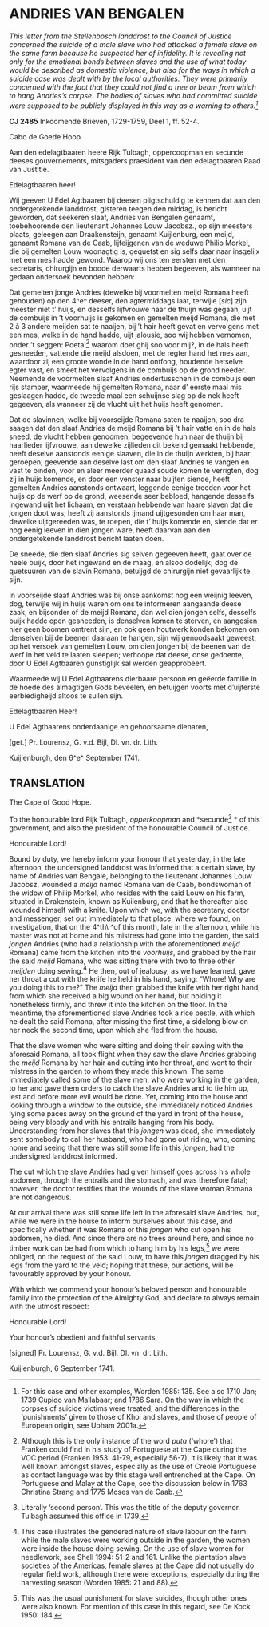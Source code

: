 # ANDRIES VAN BENGALEN

*This letter from the Stellenbosch landdrost to the Council of Justice concerned the suicide of a male slave who had attacked a female slave on the same farm because he suspected her of infidelity. It is revealing not only for the emotional bonds between slaves and the use of what today would be described as domestic violence, but also for the ways in which a suicide case was dealt with by the local authorities. They were primarily concerned with the fact that they could not find a tree or beam from which to hang Andries’s corpse. The bodies of slaves who had committed suicide were supposed to be publicly displayed in this way as a warning to others.[^1]*

**CJ 2485** Inkoomende Brieven, 1729-1759, Deel 1, ff. 52-4.

Cabo de Goede Hoop.

Aan den edelagtbaaren heere Rijk Tulbagh, oppercoopman en secunde deeses gouvernements, mitsgaders praesident van den edelagtbaaren Raad van Justitie.

Edelagtbaaren heer!

Wij geeven U Edel Agtbaaren bij deesen pligtschuldig te kennen dat aan den ondergetekende landdrost, gisteren teegen den middag, is bericht geworden, dat seekeren slaaf, Andries van Bengalen genaamt, toebehoorende den lieutenant Johannes Louw Jacobsz., op sijn meesters plaats, geleegen aan Draakensteijn, genaamt Kuijlenburg, een meijd, genaamt Romana van de Caab, lijfeijgenen van de weduwe Philip Morkel, die bij gemelten Louw woonagtig is, gequetst en sig selfs daar naar insgelijx met een mes hadde gewond. Waarop wij ons ten eersten met den secretaris, chirurgijn en boode derwaarts hebben begeeven, als wanneer na gedaan ondersoek bevonden hebben:

Dat gemelten jonge Andries (dewelke bij voormelten meijd Romana heeft gehouden) op den 4^e^ deeser, den agtermiddags laat, terwijle \[*sic*\] zijn meester niet t’ huijs, en desselfs lijfvrouwe naar de thuijn was gegaan, uijt de combuijs in ’t voorhuijs is gekomen en gemelten meijd Romana, die met 2 à 3 andere meijden sat te naaijen, bij ’t hair heeft gevat en vervolgens met een mes, welke in de hand hadde, uijt jalousie, soo wij hebben vernomen, onder ’t seggen: Poeta![^2] waarom doet ghij soo voor mij?, in de hals heeft gesneeden, vattende die meijd alsdoen, met de regter hand het mes aan, waardoor zij een groote wonde in de hand ontfong, houdende hetselve egter vast, en smeet het vervolgens in de combuijs op de grond needer. Neemende de voormelten slaaf Andries ondertusschen in de combuijs een rijs stamper, waarmeede hij gemelten Romana, naar d’ eerste maal mis geslaagen hadde, de tweede maal een schuijnse slag op de nek heeft gegeeven, als wanneer zij de vlucht uijt het huijs heeft genomen.

Dat de slavinnen, welke bij voorseijde Romana saten te naaijen, soo dra saagen dat den slaaf Andries de meijd Romana bij ’t hair vatte en in de hals sneed, de vlucht hebben genoomen, begeevende hun naar de thuijn bij haarlieder lijfvrouwe, aan dewelke zijlieden dit bekend gemaakt hebbende, heeft deselve aanstonds eenige slaaven, die in de thuijn werkten, bij haar geroepen, geevende aan deselve last om den slaaf Andries te vangen en vast te binden, voor en aleer meerder quaad soude komen te verrigten, dog zij in huijs komende, en door een venster naar buijten siende, heeft gemelten Andries aanstonds ontwaart, leggende eenige treeden voor het huijs op de werf op de grond, weesende seer bebloed, hangende desselfs ingewand uijt het lichaam, en verstaan hebbende van haare slaven dat die jongen doot was, heeft zij aanstonds ijmand uijtgesonden om haar man, dewelke uijtgereeden was, te roepen, die t’ huijs komende en, siende dat er nog eenig leeven in dien jongen ware, heeft daarvan aan den ondergetekende landdrost bericht laaten doen.

De sneede, die den slaaf Andries sig selven gegeeven heeft, gaat over de heele buijk, door het ingewand en de maag, en alsoo dodelijk; dog de quetsuuren van de slavin Romana, betuijgd de chirurgijn niet gevaarlijk te sijn.

In voorseijde slaaf Andries was bij onse aankomst nog een weijnig leeven, dog, terwijle wij in huijs waren om ons te informeren aangaande deese zaak, en bijsonder of de meijd Romana, dan wel dien jongen selfs, desselfs buijk hadde open gesneeden, is denselven komen te sterven, en aangesien hier geen boomen omtrent sijn, en ook geen houtwerk konden bekomen om denselven bij de beenen daaraan te hangen, sijn wij genoodsaakt geweest, op het versoek van gemelten Louw, om dien jongen bij de beenen van de werf in het veld te laaten sleepen; verhoope dat deese, onse gedoente, door U Edel Agtbaaren gunstiglijk sal werden geapprobeert.

Waarmeede wij U Edel Agtbaarens dierbaare persoon en geëerde familie in de hoede des almagtigen Gods beveelen, en betuijgen voorts met d’uijterste eerbiedigheijd altoos te sullen sijn.

Edelagtbaaren Heer!

U Edel Agtbaarens onderdaanige en gehoorsaame dienaren,

\[get.\] Pr. Lourensz, G. v.d. Bijl, Dl. vn. dr. Lith.

Kuijlenburgh, den 6^e^ September 1741.

## TRANSLATION

The Cape of Good Hope.

To the honourable lord Rijk Tulbagh, *opperkoopman* and *secunde[^3] * of this government, and also the president of the honourable Council of Justice.

Honourable Lord!

Bound by duty, we hereby inform your honour that yesterday, in the late afternoon, the undersigned landdrost was informed that a certain slave, by name of Andries van Bengale, belonging to the lieutenant Johannes Louw Jacobsz, wounded a *meijd* named Romana van de Caab, bondswoman of the widow of Philip Morkel, who resides with the said Louw on his farm, situated in Drakenstein, known as Kuilenburg, and that he thereafter also wounded himself with a knife. Upon which we, with the secretary, doctor and messenger, set out immediately to that place, where we found, on investigation, that on the 4^th\ ^of this month, late in the afternoon, while his master was not at home and his mistress had gone into the garden, the said *jongen* Andries (who had a relationship with the aforementioned *meijd* Romana) came from the kitchen into the *voorhuijs*, and grabbed by the hair the said *meijd* Romana, who was sitting there with two to three other *meijden* doing sewing.[^4] He then, out of jealousy, as we have learned, gave her throat a cut with the knife he held in his hand, saying: “Whore! Why are you doing this to me?” The *meijd* then grabbed the knife with her right hand, from which she received a big wound on her hand, but holding it nonetheless firmly, and threw it into the kitchen on the floor. In the meantime, the aforementioned slave Andries took a rice pestle, with which he dealt the said Romana, after missing the first time, a sidelong blow on her neck the second time, upon which she fled from the house.

That the slave women who were sitting and doing their sewing with the aforesaid Romana, all took flight when they saw the slave Andries grabbing the *meijd* Romana by her hair and cutting into her throat, and went to their mistress in the garden to whom they made this known. The same immediately called some of the slave men, who were working in the garden, to her and gave them orders to catch the slave Andries and to tie him up, lest and before more evil would be done. Yet, coming into the house and looking through a window to the outside, she immediately noticed Andries lying some paces away on the ground of the yard in front of the house, being very bloody and with his entrails hanging from his body. Understanding from her slaves that this *jongen* was dead, she immediately sent somebody to call her husband, who had gone out riding, who, coming home and seeing that there was still some life in this *jongen*, had the undersigned landdrost informed.

The cut which the slave Andries had given himself goes across his whole abdomen, through the entrails and the stomach, and was therefore fatal; however, the doctor testifies that the wounds of the slave woman Romana are not dangerous.

At our arrival there was still some life left in the aforesaid slave Andries, but, while we were in the house to inform ourselves about this case, and specifically whether it was Romana or this *jongen* who cut open his abdomen, he died. And since there are no trees around here, and since no timber work can be had from which to hang him by his legs,[^5] we were obliged, on the request of the said Louw, to have this *jongen* dragged by his legs from the yard to the veld; hoping that these, our actions, will be favourably approved by your honour.

With which we commend your honour’s beloved person and honourable family into the protection of the Almighty God, and declare to always remain with the utmost respect:

Honourable Lord!

Your honour’s obedient and faithful servants,

\[signed\] Pr. Lourensz, G. v.d. Bijl, Dl. vn. dr. Lith.

Kuijlenburgh, 6 September 1741.

[^1]: For this case and other examples, Worden 1985: 135. See also 1710 Jan; 1739 Cupido van Mallabaar; and 1786 Sara. On the way in which the corpses of suicide victims were treated, and the differences in the ‘punishments’ given to those of Khoi and slaves, and those of people of European origin, see Upham 2001a.

[^2]: Although this is the only instance of the word *puta* (‘whore’) that Franken could find in his study of Portuguese at the Cape during the VOC period (Franken 1953: 41-79, especially 56-7), it is likely that it was well known amongst slaves, especially as the use of Creole Portuguese as contact language was by this stage well entrenched at the Cape. On Portuguese and Malay at the Cape, see the discussion below in 1763 Christina Strang and 1775 Moses van de Caab.

[^3]: Literally ‘second person’. This was the title of the deputy governor. Tulbagh assumed this office in 1739.

[^4]: This case illustrates the gendered nature of slave labour on the farm: while the male slaves were working outside in the garden, the women were inside the house doing sewing. On the use of slave women for needlework, see Shell 1994: 51-2 and 161. Unlike the plantation slave societies of the Americas, female slaves at the Cape did not usually do regular field work, although there were exceptions, especially during the harvesting season (Worden 1985: 21 and 88).

[^5]: This was the usual punishment for slave suicides, though other ones were also known. For mention of this case in this regard, see De Kock 1950: 184.